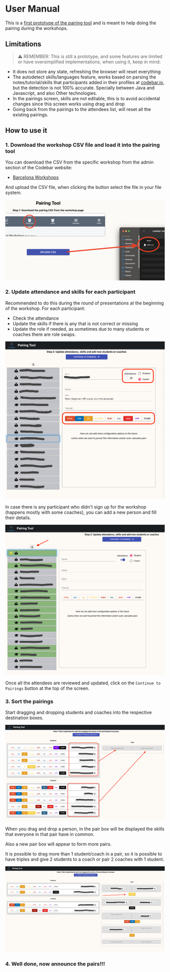 # User Manual

This is a [first prototype of the pairing tool](https://saljuama.github.io/codebar-pairing-tool/) and is meant to help doing the pairing during the workshops.


## Limitations

> :warning: REMEMBER: This is still a prototype, and some features are limited or have oversimplified implementations, when using it, keep in mind:

* It does not store any state, refreshing the browser will reset everything
* The autodetect skills/languages feature, works based on parsing the notes/tutorial/skills that participants added in their profiles at [codebar.io](codebar.io), but the detection is not 100% accurate. Specially between Java and Javascript, and also Other technologies.
* In the pairings screen, skills are not editable, this is to avoid accidental changes since this screen works using drag and drop
* Going back from the pairings to the attendees list, will reset all the existing pairings.

## How to use it

### 1. Download the workshop CSV file and load it into the pairing tool

You can download the CSV from the specific workshop from the admin section of the Codebar website:
* [Barcelona Workshops](https://codebar.io/admin/chapters/15/workshops)

And upload the CSV file, when clicking the button select the file in your file system.

![Upload the CSV file to the pairing tool](images/upload-csv-file.png)

### 2. Update attendance and skills for each participant

Recommended to do this during the round of presentations at the beginning of the workshop. For each participant:

* Check the attendance
* Update the skills if there is any that is not correct or missing
* Update the role if needed, as sometimes due to many students or coaches there are role swaps.

![Review attendance and skills](images/attendance-review.png)

In case there is any participant who didn't sign up for the workshop (happens mostly with some coaches), you can add a new person and fill their details.

![Add new person](images/add-new-person.png)

Once all the attendees are reviewed and updated, click on the `Continue to Pairings` button at the top of the screen.

### 3. Sort the pairings

Start dragging and dropping students and coaches into the respective destination boxes.

![Drag and drop students and coaches](images/drag-and-drop-pairs.png)

When you drag and drop a person, in the pair box will be displayed the skills that everyone in that pair have in common.

Also a new pair box will appear to form more pairs.

It is possible to drag more than 1 student/coach in a pair, so it is possible to have triples and give 2 students to a coach or pair 2 coaches with 1 student.

![Pairings in progress](images/pairings-in-progress.png)

### 4. Well done, now announce the pairs!!!